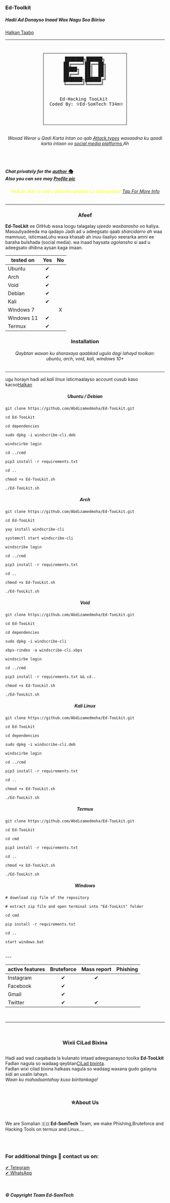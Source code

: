 ### Ed-Toolkit

 <h5>Hadii Ad Donayso Inaad Wax Nagu Soo Biiriso</h5> <a href="https://t.me/ABDIZAMED_MOHAMED">Halkan Taabo</a>

---
<p align="center">
  <img src="images/Teamlogo.jpg" alt=""/>
</p>
<div align="center">
  <pre style="display: inline-block; border: 1px solid; padding: 10px;">
 ███████╗██████╗ 
██╔════╝██╔══██╗
█████╗  ██║  ██║
██╔══╝  ██║  ██║
███████╗██████╔╝
╚══════╝╚═════╝ 
              
Ed-Hacking TooLkit <br> Coded By:
⛥Ed-SomTech T34m⛥

  </pre>
</div>

 

 <h6><p align="center">
    Waxad Werar u Qadi Karta Intan oo qab  <a href="https://github.com/Abdizamedmoha/Ed-Toolkit/blob/main/cmd/supported-attack.txt">Attack.types</a> waxaadna ku qaadi karta intaan oo <a href="https://github.com/Abdizamedmoha/Ed-TooLkit/blob/main/cmd/supported-social.txt">social media platforms </a> Ah
</p></h6>
</p>
<p align="center">
  <img src="https://img.shields.io/badge/release-v0.3.2-141449" alt=""/>
  <img src="https://img.shields.io/badge/written in-python | php-141449" alt=""/>
  <img src="https://img.shields.io/badge/author-ABDIZAMED-141449" alt=""/>
<p> <h5> Chat privately for the
 <a href="https://wa.me/+252905705112"> author 🎭</a> <br> Also you can see may <a href="https://github.com/Abdizamedmoha/Ed-TooLkit/blob/main/images/Author.jpg">Profile pic</a> <br> </h5> </p>
 <h6><p align="center" style="color:yellow">
    FadLan Aqri si aad u fahanto qaabka Lo adeegsado! <a href="https://github.com/Abdizamedmoha/Ed-TooLkit/blob/main/cmd/You-must-read">Tap For More Info</a>
</i></a>
</p></h6>

---

<h3><p align="center">Afeef</p></h3>

<b>Ed-TooLkit</b> ee GitHub waxa loogu talagalay <i>ujeedo waxbarasho</i> oo kaliya. Masuuliyadeeda ma qadayo Jadii ad u adeegsato qaab <i>sharcidarro ah</i>
waa mamnuuc, isticmaaLuhu waxa khasab ah inuu ilaaliyo xeerarka amni ee baraha bulshada (social media).
  wa inaad haysata <i>ogolansho</i> si aad u adeegsato dhibna aysan kaga imaan.
<div align="center">

|  tested on   | Yes | No |
|-------|:-----------:|:-----------:|
| Ubuntu      |   ✔      |           |
| Arch        |     ✔      |           |
| Void        |       ✔    |           |           
| Debian      |     ✔      |           |          
| Kali        |     ✔      |           |          
| Windows 7   |           |    X       |          
| Windows 11 |     ✔      |           |          
| Termux |     ✔      |           |          

</div>


<h3><p align="center">Installation</p></h3>

 <h6><p align="center">
Qaybtan waxan ku sharaxaya qaabkad ugula dagi lahayd toolkan:<br> ubuntu, arch, void, kali, windows 10+
</p></h6>

---

ugu horayn hadi ad <i>kali linux</i> isticmaalayso account cusub kaso kacso[Halkan](https://windscribe.net/login)

<h5><p align="center">Ubuntu / Debian</p></h3>

```
git clone https://github.com/Abdizamedmoha/Ed-TooLkit.git

cd Ed-TooLkit

cd dependencies

sudo dpkg -i windscribe-cli.deb

windscirbe login 

cd ../cmd

pip3 install -r requirements.txt

cd ..

chmod +x Ed-TooLkit.sh

./Ed-TooLkit.sh
```

<h5><p align="center">Arch</p></h3>


```
git clone https://github.com/Abdizamedmoha/Ed-TooLkit.git

cd Ed-TooLkit

yay install windscribe-cli

systemctl start windscribe-cli

windscribe login

cd ../cmd

pip3 install -r requirements.txt

cd ..

chmod +x Ed-TooLkit.sh

./Ed-TooLkit.sh
```

<h5><p align="center">Void</p></h3>


```
git clone https://github.com/Abdizamedmoha/Ed-TooLkit.git

cd Ed-TooLkit

cd dependencies

sudo dpkg -i windscribe-cli

xbps-rindex -a windscribe-cli.xbps

windscirbe login 

cd ../cmd

pip3 install -r requirements.txt && cd..

chmod +x Ed-TooLkit.sh

./Ed-TooLkit.sh
```

<h5><p align="center">Kali Linux</p></h3>


```
git clone https://github.com/Abdizamedmoha/Ed-TooLkit.git

cd Ed-TooLkit

cd dependencies

sudo dpkg -i windscribe-cli.deb

windscirbe login 

cd ../cmd

pip3 install -r requirements.txt

cd ..

chmod +x Ed-TooLkit.sh

./Ed-TooLkit.sh
```

<h5><p align="center">Termux</p></h3>


```
git clone https://github.com/Abdizamedmoha/Ed-TooLkit.git

cd Ed-TooLkit

cd cmd

pip3 install -r requirements.txt

cd ..

chmod +x Ed-TooLkit.sh

./Ed-TooLkit.sh
```

<h5><p align="center">Windows</p></h3>


```
# download zip file of the repository

# extract zip file and open terminal into "Ed-TooLkit" folder

cd cmd

pip install -r requirements.txt

cd ..

start windows.bat
```


<br>
---

<div align="center">

| active features | Bruteforce | Mass report | Phishing |
|-------|:-----------:|:-----------:|:-----------:|
| Instagram|   ✔      |      ✔     |           |
| Facebook|     ✔      |           |           |
| Gmail|       ✔    |           |           |
| Twitter|     ✔      |   ✔        |           |

</div> 

<br>

---



<br>

<h3><p align="center">Wixii CiLad Bixina</p></h3>

<p align="center">
  <img src="images/issues.gif" alt=""/>
</p>

Hadi aad wad caqabada la kulanato intaad adeegsanayso toolka <b>Ed-TooLkit</b> Fadlan nagula so wadaag qeybtan[CiLad bixinta](https://github.com/Abdizamedmoha/Ed-TooLkit/issues).<br> Fadlan wixi cilad bixina halkaas nagula so wadaag waxana gudo galayna sidi an uxalin lahayn.<br> <i>Waan ku mahadsantahay kuso biiritankaga!</i>

<br>
<h3><p align="center">⛥About Us</p></h3><br>
 
We are Somalian 🇸🇴  <b>Ed-SomTech</b> Team, we make Phishing,Bruteforce and Hacking Tools on termux and Linux....
<p align="center">
  <img src="images/Teamlogo.jpg" alt=""/>
</p> <br>
<h3><p aling="right">For additional things 💭 contact us on:</p></h3>
<a href="https://t.me/ABDIZAMED_MOHAMED">✔  Telegram </a> <br>
<a href="https://wa.me/+252905705112">✔  WhatsApp</a>
<br>
<br>
<br>
<h5>© Copyright Team <b>Ed-SomTech</b></h5>
